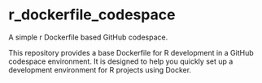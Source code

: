# r_dockerfile_codespace

A simple r Dockerfile based GitHub codespace.

This repository provides a base Dockerfile for R development in a GitHub codespace environment. It is designed to help you quickly set up a development environment for R projects using Docker.
